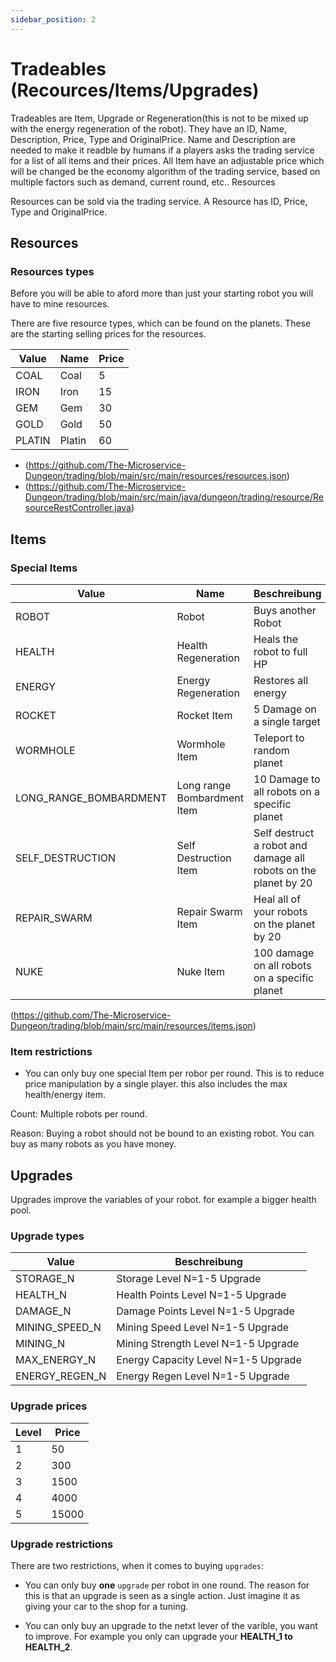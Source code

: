 ```yaml
---
sidebar_position: 2
---
```


# Tradeables (Recources/Items/Upgrades)

Tradeables are Item, Upgrade or Regeneration(this is not to be mixed up with the energy regeneration of the robot). They have an ID, Name, Description, Price, Type and OriginalPrice. Name and Description are needed to make it readble by humans if a players asks the trading service for a list of all items and their prices. All Item have an adjustable price which will be changed be the economy algorithm of the trading service, based on multiple factors such as demand, current round, etc..
Resources

Resources can be sold via the trading service. A Resource has ID, Price, Type and OriginalPrice.

## Resources

### Resources types

Before you will be able to aford more than just your starting robot you will have to mine resources.

There are five resource types, which can be found on the planets.
These are the starting selling prices for the resources. 

|Value | Name | Price
|---|---|---|
|COAL | Coal | 5
|IRON | Iron  | 15
|GEM | Gem | 30
|GOLD | Gold  | 50
|PLATIN | Platin | 60

* (https://github.com/The-Microservice-Dungeon/trading/blob/main/src/main/resources/resources.json)
* (https://github.com/The-Microservice-Dungeon/trading/blob/main/src/main/java/dungeon/trading/resource/ResourceRestController.java)

## Items

### Special Items

|Value | Name | Beschreibung | Price |
|---|---|---|---|
|ROBOT | Robot | Buys another Robot | 100
|HEALTH | Health Regeneration | Heals the robot to full HP | 50
|ENERGY | Energy Regeneration| Restores all energy | 75
|ROCKET | Rocket Item | 5 Damage on a single target| 40
|WORMHOLE | Wormhole Item | Teleport to random planet | 80
|LONG_RANGE_BOMBARDMENT | Long range Bombardment Item | 10 Damage to all robots on a specific planet | 60
|SELF_DESTRUCTION | Self Destruction Item | Self destruct a robot and damage all robots on the planet by 20 | 80
|REPAIR_SWARM | Repair Swarm Item | Heal all of your robots on the planet by 20 | 90
|NUKE | Nuke Item | 100 damage on all robots on a specific planet | 210

(https://github.com/The-Microservice-Dungeon/trading/blob/main/src/main/resources/items.json)


### Item restrictions

* You can only buy one special Item per robor per round. This is to reduce price manipulation by a single player. this also includes the max health/energy item.


Count: Multiple robots per round.

Reason: Buying a robot should not be bound to an existing robot. You can buy as many robots as you have money.

## Upgrades

Upgrades improve the variables of your robot. for example a bigger health pool. 

### Upgrade types

|Value | Beschreibung
|---|---|
|STORAGE_N | Storage Level N=1-5 Upgrade
|HEALTH_N | Health Points Level N=1-5 Upgrade
|DAMAGE_N | Damage Points Level N=1-5 Upgrade
|MINING_SPEED_N | Mining Speed Level N=1-5 Upgrade
|MINING_N | Mining Strength Level N=1-5 Upgrade
|MAX_ENERGY_N | Energy Capacity Level N=1-5 Upgrade
|ENERGY_REGEN_N | Energy Regen Level N=1-5 Upgrade

### Upgrade prices

|Level | Price
|---|---|
|1 | 50
|2|  300
|3 | 1500
|4| 4000
|5 | 15000

### Upgrade restrictions

There are two restrictions, when it comes to buying `upgrades`:

* You can only buy **one** `upgrade` per robot in one round. The reason for this is that an upgrade is seen as a single action. Just imagine it as giving your car to the shop for a tuning.

* You can only buy an upgrade to the netxt lever of the varible, you want to improve. For example you only can upgrade your  **HEALTH_1 to HEALTH_2**.